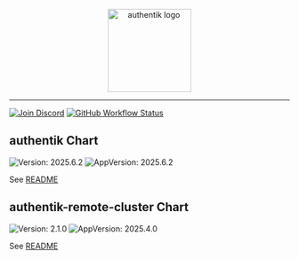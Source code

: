 <p align="center">
    <img src="https://goauthentik.io/img/icon_top_brand_colour.svg" height="150" alt="authentik logo">
</p>

---

[![Join Discord](https://img.shields.io/discord/809154715984199690?label=Discord&style=for-the-badge)](https://goauthentik.io/discord)
[![GitHub Workflow Status](https://img.shields.io/github/actions/workflow/status/goauthentik/helm/lint-test.yaml?branch=main&label=ci&style=for-the-badge)](https://github.com/goauthentik/helm/actions/workflows/lint-test.yaml)

## authentik Chart

![Version: 2025.6.2](https://img.shields.io/badge/Version-2025.6.2-informational?style=for-the-badge)
![AppVersion: 2025.6.2](https://img.shields.io/badge/AppVersion-2025.6.2-informational?style=for-the-badge)

See [README](./charts/authentik/README.md)

## authentik-remote-cluster Chart

![Version: 2.1.0](https://img.shields.io/badge/Version-2.1.0-informational?style=for-the-badge)
![AppVersion: 2025.4.0](https://img.shields.io/badge/AppVersion-2025.4.0-informational?style=for-the-badge)

See [README](./charts/authentik-remote-cluster/README.md)
